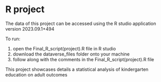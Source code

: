 # R project
The data of this project can be accessed using the R studio application version 2023.09.1+494

To run:
1. open the Final_R_script(project).R file in R studio
2. download the dataverse_files folder onto your machine
3. follow along with the comments in the Final_R_script(project).R file

This project showcases details a statistical analysis of kindergarten education on adult outcomes
